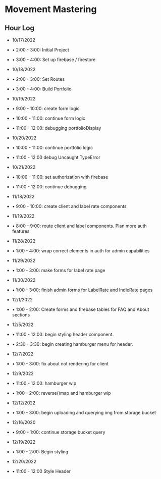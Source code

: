 # Movement Mastering

## Hour Log

- 10/17/2022
- • 2:00 - 3:00: Initial Project
- • 3:00 - 4:00: Set up firebase / firestore

- 10/18/2022
- • 2:00 - 3:00: Set Routes
- • 3:00 - 4:00: Build Portfolio

- 10/19/2022
- • 9:00 - 10:00: create form logic
- • 10:00 - 11:00: continue form logic
- • 11:00 - 12:00: debugging portfolioDisplay

- 10/20/2022
- • 10:00 - 11:00: continue portfolio logic
- • 11:00 - 12:00 debug Uncaught TypeError

- 10/21/2022
- • 10:00 - 11:00: set authorization with firebase
- • 11:00 - 12:00: continue debugging

- 11/18/2022
- • 9:00 - 10:00: create client and label rate components

- 11/19/2022
- • 8:00 - 9:00:  route client and label components. Plan more auth features

- 11/28/2022
- • 1:00 - 4:00: wrap correct elements in auth for admin capabilities

- 11/29/2022
- • 1:00 - 3:00: make forms for label rate page

- 11/30/2022
- • 1:00 - 3:00: finish admin forms for LabelRate and IndieRate pages

- 12/1/2022
- • 1:00 - 2:00: Create forms and firebase tables for FAQ and About sections

- 12/5/2022
- • 11:00 - 12:00: begin styling header component.
- • 2:30 - 3:30: begin creating hamburger menu for header.

- 12/7/2022
- • 1:00 - 3:00: fix about not rendering for client

- 12/9/2022
- • 11:00 - 12:00: hamburger wip
- • 1:00 - 2:00: reverse()map and hamburger wip

- 12/12/2022
- • 1:00 - 3:00: begin uploading and querying img from storage bucket

- 12/16/2020
- • 9:00 - 1:00: continue storage bucket query

- 12/19/2022
- • 1:00 - 2:00: Begin styling

- 12/20/2022
- • 11:00 - 12:00 Style Header